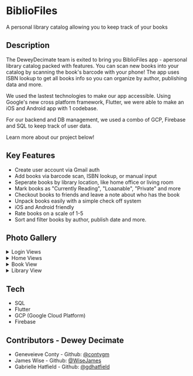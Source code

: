 # BiblioFiles
A personal library catalog allowing you to keep track of your books

## Description

The DeweyDecimate team is exited to bring you BiblioFiles app - apersonal library catalog packed with features. You can scan new books into your catalog by scanning the book's barcode with your phone! The app uses ISBN lookup to get all books info so you can organize by author, publishing data and more. 

We used the lastest technologies to make our app accessible. Using Google's new cross platform framework, Flutter, we were able to make an iOS and Android app with 1 codebase. 

For our backend and DB management, we used a combo of GCP, Firebase and SQL to keep track of user data. 

Learn more about our project below!

## Key Features
 - Create user account via Gmail auth
 - Add books via barcode scan, ISBN lookup, or manual input
 - Seperate books by library location, like home office or living room
 - Mark books as "Currently Reading", "Loaanable", "Private" and more
 - Checkout books to friends and leave a note about who has the book
 - Unpack books easily with a simple check off system
 - iOS and Android friendly
 - Rate books on a scale of 1-5
 - Sort and filter books by author, publish date and more. 

## Photo Gallery 
<details>
  <summary>Login Views</summary>

  ![login view](/assets/finalPics/login.png)

</details>
<details>
  <summary>Home Views</summary>

  ![home view](/assets/finalPics/home.png)
  
</details>
<details>
  <summary>Book View</summary>
  
  ![top of book view](/assets/finalPics/book_top.png)
  ![bottom of book view](/assets/finalPics/book-bottom.png)
</details>
<details>
  <summary>Library View</summary>

  ![library](/assets/finalPics/library.png)
</details>

## Tech
- SQL
- Flutter
- GCP (Google Cloud Platform)
- Firebase

## Contributors - Dewey Decimate
- Geneveieve Conty - Github: [@contygm](https://github.com/contygm)
- James Wise - Github: [@WiseJames](https://github.com/WiseJames)
- Gabrielle Hatfield - Github: [@gdhatfield](https://github.com/gdhatfield)
